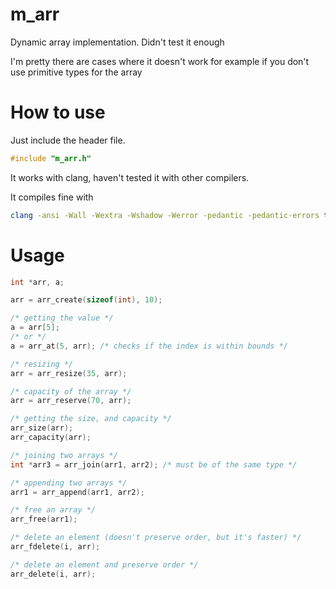# m_arr
Dynamic array implementation. Didn't test it enough

I'm pretty there are cases where it doesn't work for example if you don't use primitive types for the array

# How to use
Just include the header file.
```c
#include "m_arr.h"
```

It works with clang, haven't tested it with other compilers.

It compiles fine with

```bash
clang -ansi -Wall -Wextra -Wshadow -Werror -pedantic -pedantic-errors test.c
```


# Usage
```c
int *arr, a;

arr = arr_create(sizeof(int), 10);

/* getting the value */
a = arr[5];
/* or */
a = arr_at(5, arr); /* checks if the index is within bounds */

/* resizing */
arr = arr_resize(35, arr);

/* capacity of the array */
arr = arr_reserve(70, arr);

/* getting the size, and capacity */
arr_size(arr);
arr_capacity(arr);

/* joining two arrays */
int *arr3 = arr_join(arr1, arr2); /* must be of the same type */

/* appending two arrays */
arr1 = arr_append(arr1, arr2);

/* free an array */
arr_free(arr1);

/* delete an element (doesn't preserve order, but it's faster) */
arr_fdelete(i, arr);

/* delete an element and preserve order */
arr_delete(i, arr);
```

